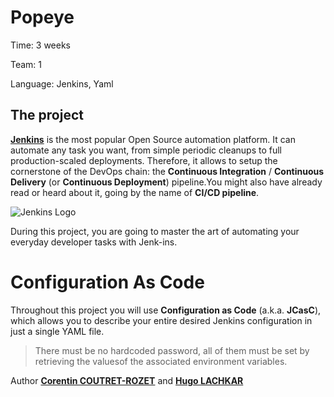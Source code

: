 Popeye
===

Time:       3 weeks

Team:       1

Language:   Jenkins, Yaml


The project
----

[**Jenkins**](https://www.jenkins.io/) is the most popular Open Source automation platform. It can automate any task you want, from simple periodic cleanups to full production-scaled deployments. Therefore, it allows to setup the cornerstone of the DevOps chain: the **Continuous Integration** / **Continuous Delivery** (or **Continuous Deployment**) pipeline.You might also have already read or heard about it, going by the name of **CI/CD pipeline**.

![Jenkins Logo](https://devopseye.files.wordpress.com/2017/05/jenkins-ci_512.png)

During this project, you are going to master the art of automating your everyday developer tasks with Jenk-ins.

# Configuration As Code

Throughout this project you will use **Configuration as Code** (a.k.a. **JCasC**), which allows you to describe your entire desired Jenkins configuration in just a single YAML file.

> There must be no hardcoded password, all of them must be set by retrieving the valuesof the associated environment variables.

Author [**Corentin COUTRET-ROZET**](https://github.com/sheiiva) and [**Hugo LACHKAR**](https://github.com/HugoTkBCN)